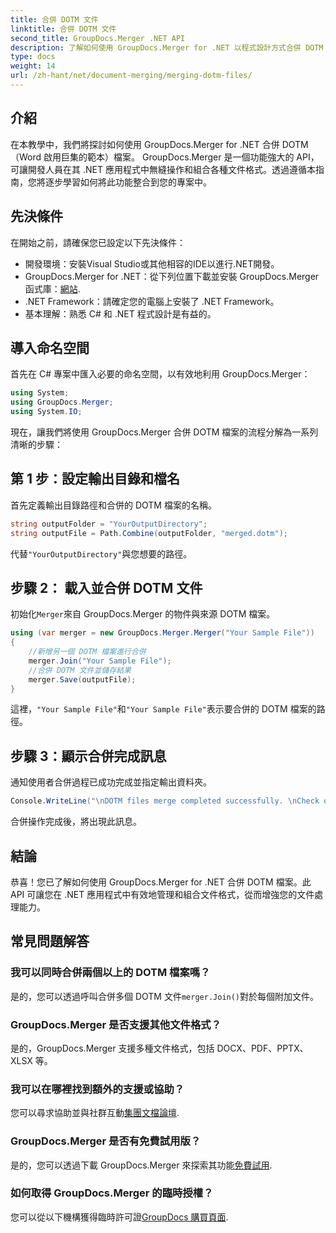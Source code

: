 ```yaml
---
title: 合併 DOTM 文件
linktitle: 合併 DOTM 文件
second_title: GroupDocs.Merger .NET API
description: 了解如何使用 GroupDocs.Merger for .NET 以程式設計方式合併 DOTM 檔案。此綜合指南為開發人員提供了逐步說明。
type: docs
weight: 14
url: /zh-hant/net/document-merging/merging-dotm-files/
---
```

## 介紹
在本教學中，我們將探討如何使用 GroupDocs.Merger for .NET 合併 DOTM（Word 啟用巨集的範本）檔案。 GroupDocs.Merger 是一個功能強大的 API，可讓開發人員在其 .NET 應用程式中無縫操作和組合各種文件格式。透過遵循本指南，您將逐步學習如何將此功能整合到您的專案中。
## 先決條件
在開始之前，請確保您已設定以下先決條件：
- 開發環境：安裝Visual Studio或其他相容的IDE以進行.NET開發。
-  GroupDocs.Merger for .NET：從下列位置下載並安裝 GroupDocs.Merger 函式庫：[網站](https://releases.groupdocs.com/merger/net/).
- .NET Framework：請確定您的電腦上安裝了 .NET Framework。
- 基本理解：熟悉 C# 和 .NET 程式設計是有益的。

## 導入命名空間
首先在 C# 專案中匯入必要的命名空間，以有效地利用 GroupDocs.Merger：
```csharp
using System; 
using GroupDocs.Merger;
using System.IO;
```

現在，讓我們將使用 GroupDocs.Merger 合併 DOTM 檔案的流程分解為一系列清晰的步驟：
## 第 1 步：設定輸出目錄和檔名
首先定義輸出目錄路徑和合併的 DOTM 檔案的名稱。
```csharp
string outputFolder = "YourOutputDirectory";
string outputFile = Path.Combine(outputFolder, "merged.dotm");
```
代替`"YourOutputDirectory"`與您想要的路徑。
## 步驟 2： 載入並合併 DOTM 文件
初始化`Merger`來自 GroupDocs.Merger 的物件與來源 DOTM 檔案。
```csharp
using (var merger = new GroupDocs.Merger.Merger("Your Sample File"))
{
    //新增另一個 DOTM 檔案進行合併
    merger.Join("Your Sample File");
    //合併 DOTM 文件並儲存結果
    merger.Save(outputFile);
}
```
這裡，`"Your Sample File"`和`"Your Sample File"`表示要合併的 DOTM 檔案的路徑。
## 步驟 3：顯示合併完成訊息
通知使用者合併過程已成功完成並指定輸出資料夾。
```csharp
Console.WriteLine("\nDOTM files merge completed successfully. \nCheck output in {0}", outputFolder);
```
合併操作完成後，將出現此訊息。

## 結論
恭喜！您已了解如何使用 GroupDocs.Merger for .NET 合併 DOTM 檔案。此 API 可讓您在 .NET 應用程式中有效地管理和組合文件格式，從而增強您的文件處理能力。

## 常見問題解答
### 我可以同時合併兩個以上的 DOTM 檔案嗎？
是的，您可以透過呼叫合併多個 DOTM 文件`merger.Join()`對於每個附加文件。
### GroupDocs.Merger 是否支援其他文件格式？
是的，GroupDocs.Merger 支援多種文件格式，包括 DOCX、PDF、PPTX、XLSX 等。
### 我可以在哪裡找到額外的支援或協助？
您可以尋求協助並與社群互動[集團文檔論壇](https://forum.groupdocs.com/c/merger/32).
### GroupDocs.Merger 是否有免費試用版？
是的，您可以透過下載 GroupDocs.Merger 來探索其功能[免費試用](https://releases.groupdocs.com/).
### 如何取得 GroupDocs.Merger 的臨時授權？
您可以從以下機構獲得臨時許可證[GroupDocs 購買頁面](https://purchase.groupdocs.com/temporary-license/).